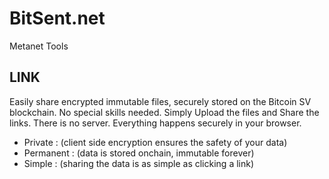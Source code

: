 # BitSent.net

Metanet Tools

## LINK

Easily share encrypted immutable files, securely stored on the Bitcoin SV blockchain. No special skills needed.
Simply Upload the files and Share the links. There is no server. Everything happens securely in your browser.

   - Private : (client side encryption ensures the safety of your data)
   - Permanent : (data is stored onchain, immutable forever)
   - Simple : (sharing the data is as simple as clicking a link)
